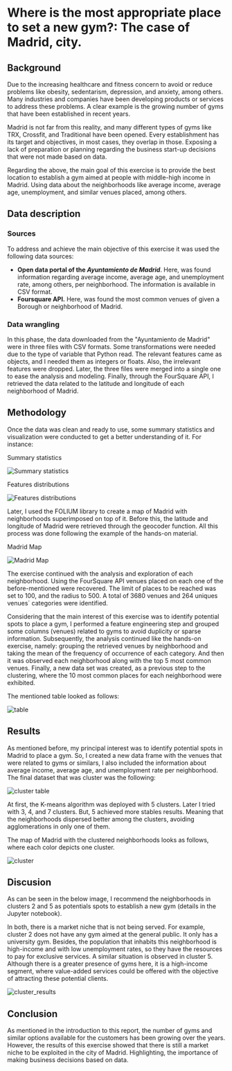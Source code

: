 # Where is the most appropriate place to set a new gym?: The case of Madrid, city.

## Background 

Due to the increasing healthcare and fitness concern to avoid or reduce problems like obesity, sedentarism, depression, and anxiety, among others. Many industries and companies have been developing products or services to address these problems. A clear example is the growing number of gyms that have been established in recent years. 

Madrid is not far from this reality, and many different types of gyms like TRX, Crossfit, and Traditional have been opened. Every establishment has its target and objectives, in most cases, they overlap in those. Exposing a lack of preparation or planning regarding the business start-up decisions that were not made based on data.

Regarding the above, the main goal of this exercise is to provide the best location to establish a gym aimed at people with middle-high income in Madrid. Using data about the neighborhoods like average income, average age, unemployment, and similar venues placed, among others. 

## Data description

### Sources

To address and achieve the main objective of this exercise it was used the following data sources:

- **Open data portal of the _Ayuntamiento de Madrid_**. Here, was found information regarding average income, average age, and unemployment rate, among others, per neighborhood. The information is available in CSV format. 
- **Foursquare API.** Here, was found the most common venues of given a Borough or neighborhood of Madrid.  

### Data wrangling

In this phase, the data downloaded from the "Ayuntamiento de Madrid" were in three files with CSV formats. Some transformations were needed due to the type of variable that Python read. The relevant features came as objects, and I needed them as integers or floats. Also, the irrelevant features were dropped. Later, the three files were merged into a single one to ease the analysis and modeling. Finally, through the FourSquare API, I retrieved the data related to the latitude and longitude of each neighborhood of Madrid. 

## Methodology

Once the data was clean and ready to use, some summary statistics and visualization were conducted to get a better understanding of it. For instance:

Summary statistics

![Summary statistics](https://github.com/LuisEduardoAngulo/Coursera_Capstone/blob/main/Exercise%202%20-%20Location%20in%20Madrid/Images/estad%C3%ADsticas.png) 

Features distributions

![Features distributions](https://github.com/LuisEduardoAngulo/Coursera_Capstone/blob/main/Exercise%202%20-%20Location%20in%20Madrid/Images/distribuciones.png) 

Later, I used the FOLIUM library to create a map of Madrid with neighborhoods superimposed on top of it. Before this, the latitude and longitude of Madrid were retrieved through the geocoder function. All this process was done following the example of the hands-on material.

Madrid Map

![Madrid Map](https://github.com/LuisEduardoAngulo/Coursera_Capstone/blob/main/Exercise%202%20-%20Location%20in%20Madrid/Images/Madrid.png) 

The exercise continued with the analysis and exploration of each neighborhood. Using the FourSquare API venues placed on each one of the before-mentioned were recovered. The limit of places to be reached was set to 100, and the radius to 500. A total of 3680 venues and 264 uniques venues´ categories were identified.

Considering that the main interest of this exercise was to identify potential spots to place a gym, I performed a feature engineering step and grouped some columns (venues) related to gyms to avoid duplicity or sparse information. Subsequently, the analysis continued like the hands-on exercise, namely: grouping the retrieved venues by neighborhood and taking the mean of the frequency of occurrence of each category. And then it was observed each neighborhood along with the top 5 most common venues. Finally, a new data set was created, as a previous step to the clustering, where the 10 most common places for each neighborhood were exhibited.

The mentioned table looked as follows:

![table](https://github.com/LuisEduardoAngulo/Coursera_Capstone/blob/main/Exercise%202%20-%20Location%20in%20Madrid/Images/tabla.png) 

## Results

As mentioned before, my principal interest was to identify potential spots in Madrid to place a gym. So, I created a new data frame with the venues that were related to gyms or similars, I also included the information about average income, average age, and unemployment rate per neighborhood. The final dataset that was cluster was the following:

![cluster table](https://github.com/LuisEduardoAngulo/Coursera_Capstone/blob/main/Exercise%202%20-%20Location%20in%20Madrid/Images/cluster_table.png) 

At first, the K-means algorithm was deployed with 5 clusters. Later I tried with 3, 4, and 7 clusters. But, 5 achieved more stables results. Meaning that the neighborhoods dispersed better among the clusters, avoiding agglomerations in only one of them. 

The map of Madrid with the clustered neighborhoods looks as follows, where each color depicts one cluster.

![cluster](https://github.com/LuisEduardoAngulo/Coursera_Capstone/blob/main/Exercise%202%20-%20Location%20in%20Madrid/Images/cluster.png)

## Discusion

As can be seen in the below image, I recommend the neighborhoods in clusters 2 and 5 as potentials spots to establish a new gym (details in the Jupyter notebook). 

In both, there is a market niche that is not being served. For example, cluster 2 does not have any gym aimed at the general public. It only has a university gym. Besides, the population that inhabits this neighborhood is high-income and with low unemployment rates, so they have the resources to pay for exclusive services. A similar situation is observed in cluster 5. Although there is a greater presence of gyms here, it is a high-income segment, where value-added services could be offered with the objective of attracting these potential clients.

![cluster_results](https://github.com/LuisEduardoAngulo/Coursera_Capstone/blob/main/Exercise%202%20-%20Location%20in%20Madrid/Images/resultados.png)

## Conclusion

As mentioned in the introduction to this report, the number of gyms and similar options available for the customers has been growing over the years. However, the results of this exercise showed that there is still a market niche to be exploited in the city of Madrid. Highlighting, the importance of making business decisions based on data.


